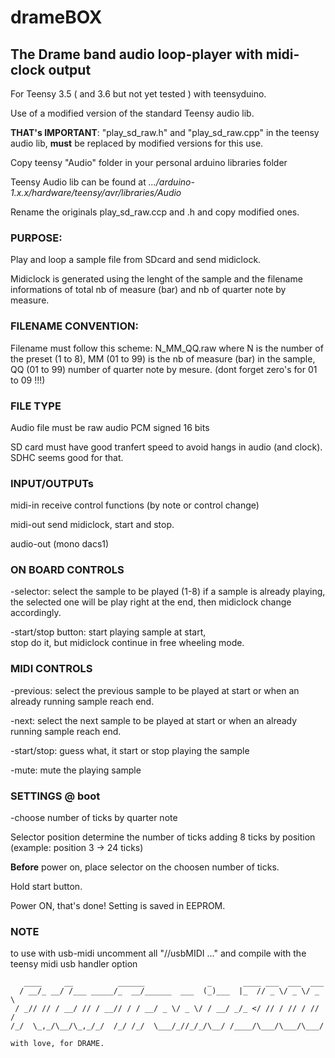# drameBOX
## The Drame band audio loop-player with midi-clock output
      
   For Teensy 3.5 ( and 3.6 but not yet tested ) with teensyduino.
   
   Use of a modified version of the standard Teensy audio lib.
   
   **THAT's IMPORTANT**: "play_sd_raw.h" and "play_sd_raw.cpp" in the teensy 
   audio lib, **must** be replaced by modified versions for this use.
   
   Copy teensy "Audio" folder in your personal arduino libraries folder
   
   Teensy Audio lib can be found at *.../arduino-1.x.x/hardware/teensy/avr/libraries/Audio*
   
   Rename the originals play_sd_raw.ccp and .h and copy modified ones.
   
   ### PURPOSE:
   Play and loop a sample file from SDcard and send midiclock. 
   
   Midiclock is generated using the lenght of the sample
   and the filename informations of total nb of measure (bar) 
   and nb of quarter note by measure.
   
   ### FILENAME CONVENTION:
   Filename must follow this scheme: N_MM_QQ.raw 
   where N is the number of the preset (1 to 8), 
   MM (01 to 99) is the nb of measure (bar) in the sample,
   QQ (01 to 99) number of quarter note by mesure.
   (dont forget zero's for 01 to 09 !!!)
   
   ### FILE TYPE
   Audio file must be raw audio PCM signed 16 bits
   
   SD card must have good tranfert speed to avoid
   hangs in audio (and clock).
   SDHC seems good for that.
   
   ### INPUT/OUTPUTs
   midi-in receive control functions (by note or control change)
   
   midi-out send midiclock, start and stop.
   
   audio-out (mono dacs1)
   
   ### ON BOARD CONTROLS
   -selector: select the sample to be played (1-8)
   if a sample is already playing, the selected one 
   will be play right at the end, then midiclock change 
   accordingly.
   
   -start/stop button: start playing sample at start,  
   stop do it, but midiclock continue in free wheeling mode.
   
   ### MIDI CONTROLS
   -previous: select the previous sample to be played at start or when 
   an already running sample reach end.
   
   -next: select the next sample to be played at start or when 
   an already running sample reach end.
   
   -start/stop: guess what, it start or stop playing the sample
   
   -mute: mute the playing sample
   
   ### SETTINGS @ boot
   -choose number of ticks by quarter note
   
   Selector position determine the number
   of ticks adding 8 ticks by position
   (example: position 3 -> 24 ticks)
   
   **Before** power on, place selector on the choosen
   number of ticks.
   
   Hold start button.
   
   Power ON, that's done!
   Setting is saved in EEPROM.
   
   ### NOTE
   to use with usb-midi uncomment all "//usbMIDI ..."
   and compile with the teensy midi usb handler option
  ```
     ____     __          ______              _       ____ ___  ___  ___
    / __/_ __/ /___ _____/_  __/______  ___  (_)___  |_  // _ \/ _ \/ _ \
   / _// // / __/ // / __// / / __/ _ \/ _ \/ / __/ _/_ </ // / // / // /
  /_/  \_,_/\__/\_,_/_/  /_/ /_/  \___/_//_/_/\__/ /____/\___/\___/\___/ 
                                                                         
with love, for DRAME.
```
  
